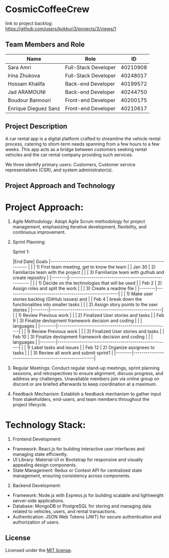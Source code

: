 # CosmicCoffeeCrew

link to project backlog: https://github.com/users/kokkuri3/projects/3/views/1

## Team Members and Role

| Name                 | Role                 | ID       |
| -------------------- | -------------------- | -------- |
| Sara Amri            | Full-Stack Developer | 40210908 |
| Irina Zhukova        | Full-Stack Developer | 40248017 |
| Hossam Khalifa       | Back-end Developer   | 40199572 |
| Jad ARAMOUNI         | Back-end Developer   | 40244750 |
| Boudour Bannouri     | Front-end Developer  | 40200175 |
| Enrique Dieguez Sanz | Front-end Developer  | 40210617 |

## Project Description

A car rental app is a digital platform crafted to streamline the vehicle rental process, catering to short-term needs spanning from a few hours to a few weeks. This app acts as a bridge between customers seeking rental vehicles and the car rental company providing such services.

We three identify primary users: Customers, Customer service representatives (CSR), and system administrator(s).

## Project Approach and Technology

# Project Approach:

1. Agile Methodology: Adopt Agile Scrum methodology for project management, emphasizing iterative development, flexibility, and continuous improvement.
2. Sprint Planning: 

    Sprint 1:

    |End Date|                 Goals
    |--------------------------------------------------------------- | 
    |        |  1) First team meeting, get to know the team          |
    | Jan 30 |  2) Familiarize team with the project                 |
    |        |  3) Familiarize team with guthub and create repositry |
    |--------|------------------------------------------------------ |
    |        |  1) Decide on the technologies that will be used      |
    | Feb 2  |  2) Assign roles and split the work                   |
    |        |  3) Create a readme file                              |
    |--------|-------------------------------------------------------|
    |        |  1) Make user stories backlog (GitHub issues) and     |
    | Feb 4  |     break down the functionalities into smaller tasks |
    |        |  2) Assign story points to the user stories           |
    |--------|-------------------------------------------------------|
    |        |  1) Review Previous work                              |
    |        |  2) Finalized User stories and tasks                  |
    | Feb 9  |  3) Finalize devlopment framework decision and coding |
    |        |   languages                                           |
    |--------|-------------------------------------------------------|
    |        |  1) Review Previous work                              |
    |        |  2) Finalized User stories and tasks                  |
    | Feb 10 |  3) Finalize devlopment framework decision and coding |
    |        |   languages                                           |
    |--------|-------------------------------------------------------| 
    |        |  1) Label tasks and issues                            |
    | Feb 12 |  2) Organize assignees to tasks                       |
    |        |  3) Review all work and submit sprint1                |
    |--------|-------------------------------------------------------| 

3. Regular Meetings: Conduct regular stand-up meetings, sprint planning sessions, and retrospectives to ensure alignment, discuss progress, and address any challenges.
    Unavailable members join via online group on discord or are briefed afterwards to keep coordination at a maximum.
4. Feedback Mechanism: Establish a feedback mechanism to gather input from stakeholders, end-users, and team members throughout the project lifecycle.

# Technology Stack:

1. Frontend Development:

- Framework: React.js for building interactive user interfaces and managing state efficiently.
- UI Library: Material-UI or Bootstrap for responsive and visually appealing design components.
- State Management: Redux or Context API for centralized state management, ensuring consistency across components.

2. Backend Development:

- Framework: Node.js with Express.js for building scalable and lightweight server-side applications.
- Database: MongoDB or PostgreSQL for storing and managing data related to vehicles, users, and rental transactions.
- Authentication: JSON Web Tokens (JWT) for secure authentication and authorization of users.

## License

Licensed under the [MIT license](https://github.com/nextui-org/next-app-template/blob/main/LICENSE).
